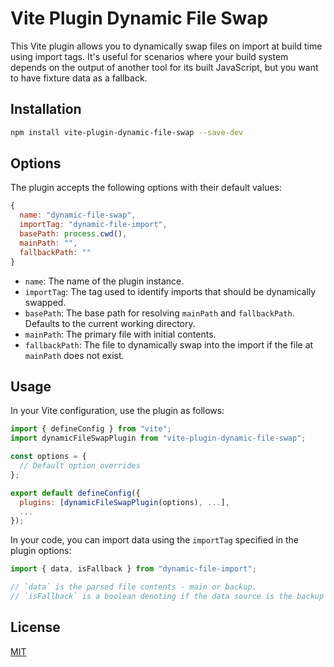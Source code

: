 # Vite Plugin Dynamic File Swap

This Vite plugin allows you to dynamically swap files on import at build time using import tags. It's useful for scenarios where your build system depends on the output of another tool for its built JavaScript, but you want to have fixture data as a fallback.

## Installation

```bash
npm install vite-plugin-dynamic-file-swap --save-dev
```

## Options

The plugin accepts the following options with their default values:

```javascript
{
  name: "dynamic-file-swap",
  importTag: "dynamic-file-import",
  basePath: process.cwd(),
  mainPath: "",
  fallbackPath: ""
}
```

- `name`: The name of the plugin instance.
- `importTag`: The tag used to identify imports that should be dynamically swapped.
- `basePath`: The base path for resolving `mainPath` and `fallbackPath`. Defaults to the current working directory.
- `mainPath`: The primary file with initial contents.
- `fallbackPath`: The file to dynamically swap into the import if the file at `mainPath` does not exist.

## Usage

In your Vite configuration, use the plugin as follows:

```javascript
import { defineConfig } from "vite";
import dynamicFileSwapPlugin from "vite-plugin-dynamic-file-swap";

const options = {
  // Default option overrides
};

export default defineConfig({
  plugins: [dynamicFileSwapPlugin(options), ...],
  ...
});
```

In your code, you can import data using the `importTag` specified in the plugin options:

```javascript
import { data, isFallback } from "dynamic-file-import";

// `data` is the parsed file contents - main or backup.
// `isFallback` is a boolean denoting if the data source is the backup file or not.
```

## License

[MIT](LICENSE)
